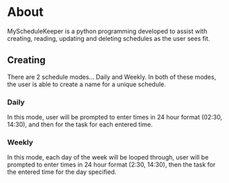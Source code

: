 # About

MyScheduleKeeper is a python programming developed to assist with creating, reading, updating and deleting schedules as the user sees fit.

## Creating

There are 2 schedule modes... Daily and Weekly. In both of these modes, the user is able to create a name for a unique schedule. 

### Daily

In this mode, user will be prompted to enter times in 24 hour format (02:30, 14:30), and then for the task for each entered time.

### Weekly

In this mode, each day of the week will be looped through, user will be prompted to enter times in 24 hour format (2:30, 14:30), then the task for the entered time for the day specified.
